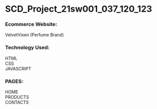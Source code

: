 # SCD_Project_21sw001_037_120_123
<h3>Ecommerce Website:</h3> VelvetVixen (Perfume Brand) <br>
<h3>Technology Used:</h3> HTML <br> CSS <br> JAVASCRIPT <br>
<h3>PAGES:</h3> HOME <br> PRODUCTS <br> CONTACTS 
